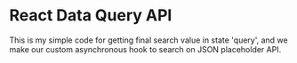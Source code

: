 # React Data Query API

This is my simple code for getting final search value in state 'query', and we make our custom asynchronous hook to search on JSON placeholder API.
